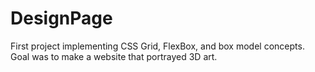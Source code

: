# DesignPage
First project implementing CSS Grid, FlexBox, and box model concepts. Goal was to make a website that portrayed 3D art.
